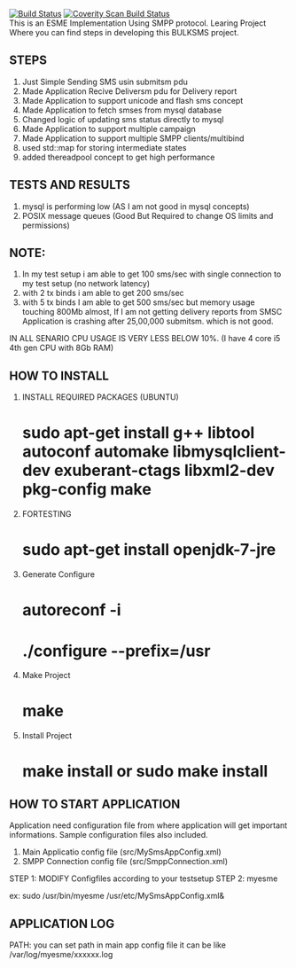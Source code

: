 [![Build Status](https://travis-ci.org/rajesh6115/myesme.svg?branch=master)](https://travis-ci.org/rajesh6115/myesme)
[![Coverity Scan Build Status](https://scan.coverity.com/projects/7339/badge.svg "Coverity Scan")](https://scan.coverity.com/projects/rajesh6115-myesme)
 <br />
This is an ESME Implementation Using SMPP protocol.
Learing Project Where you can find steps in developing this BULKSMS project.

STEPS
------
1. Just Simple Sending SMS usin submitsm pdu
2. Made Application Recive Deliversm pdu for Delivery report
3. Made Application to support unicode and flash sms concept
4. Made Application to fetch smses from mysql database
5. Changed logic of updating sms status directly to mysql
6. Made Application to support multiple campaign
7. Made Application to support multiple SMPP clients/multibind
8. used std::map for storing intermediate states
9. added thereadpool concept to get high performance

TESTS AND RESULTS
------------------
1. mysql is performing low (AS I am not good in mysql concepts)
2. POSIX message queues (Good But Required to change OS limits and permissions)

NOTE:
-----
1. In my test setup i am able to get 100 sms/sec with single connection to my test setup (no network latency)
2. with 2 tx binds i am able to get 200 sms/sec 
3. with 5 tx binds I am able to get 500 sms/sec but memory usage touching 800Mb almost, If I am not getting delivery reports from SMSC Application is crashing after 25,00,000 submitsm. which is not good.

IN ALL SENARIO CPU USAGE IS VERY LESS BELOW 10%. (I have 4 core i5 4th gen CPU with 8Gb RAM)

HOW TO INSTALL
-----------------------------------------------
1. INSTALL REQUIRED PACKAGES (UBUNTU)
	# sudo apt-get install g++ libtool autoconf automake libmysqlclient-dev exuberant-ctags libxml2-dev pkg-config make
2. FORTESTING 
	# sudo apt-get install openjdk-7-jre
3. Generate Configure
	# autoreconf -i
	# ./configure --prefix=/usr
4. Make Project
	# make
5. Install Project
	# make install or sudo make install

HOW TO START APPLICATION
------------------------
Application need configuration file from where application will get important informations. Sample configuration files also included.
1. Main Applicatio config file (src/MySmsAppConfig.xml)
2. SMPP Connection config file (src/SmppConnection.xml)

STEP 1: MODIFY Configfiles according to your testsetup 
STEP 2: myesme <main configuration file>
	ex: sudo /usr/bin/myesme /usr/etc/MySmsAppConfig.xml&


APPLICATION LOG
----------------
PATH: you can set path in main app config file
it can be like /var/log/myesme/xxxxxx.log
